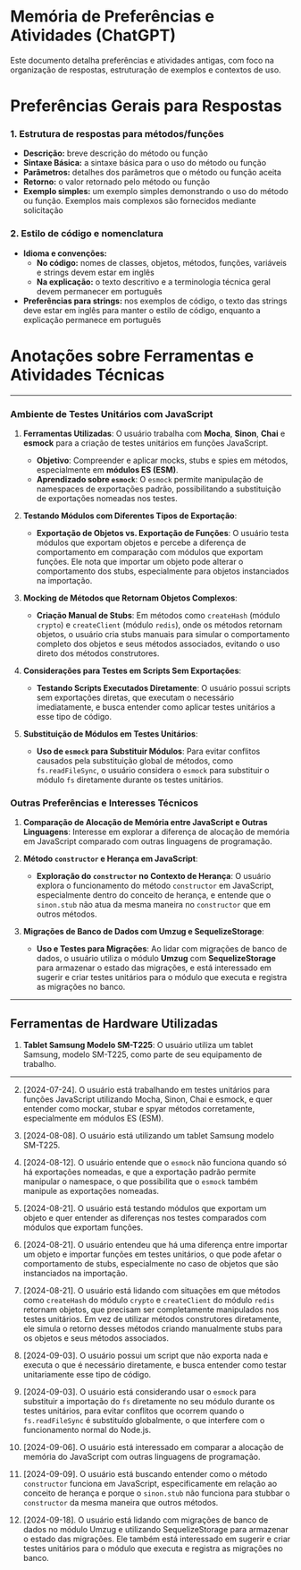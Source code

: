 # Memória de Preferências e Atividades (ChatGPT)

Este documento detalha preferências e atividades antigas, com foco na organização de respostas, estruturação de exemplos e contextos de uso.

# Preferências Gerais para Respostas

### 1. Estrutura de respostas para métodos/funções

- **Descrição:** breve descrição do método ou função
- **Sintaxe Básica:** a sintaxe básica para o uso do método ou função
- **Parâmetros:** detalhes dos parâmetros que o método ou função aceita
- **Retorno:** o valor retornado pelo método ou função
- **Exemplo simples:** um exemplo simples demonstrando o uso do método ou função. Exemplos mais complexos são fornecidos mediante solicitação

### 2. Estilo de código e nomenclatura

- **Idioma e convenções:**
    + **No código:** nomes de classes, objetos, métodos, funções, variáveis e strings devem estar em inglês
    + **Na explicação:** o texto descritivo e a terminologia técnica geral devem permanecer em português
- **Preferências para strings:** nos exemplos de código, o texto das strings deve estar em inglês para manter o estilo de código, enquanto a explicação permanece em português

# Anotações sobre Ferramentas e Atividades Técnicas

---

### Ambiente de Testes Unitários com JavaScript

1. **Ferramentas Utilizadas**: O usuário trabalha com **Mocha**, **Sinon**, **Chai** e **esmock** para a criação de testes unitários em funções JavaScript.
    - **Objetivo**: Compreender e aplicar mocks, stubs e spies em métodos, especialmente em **módulos ES (ESM)**.
    - **Aprendizado sobre `esmock`**: O `esmock` permite manipulação de namespaces de exportações padrão, possibilitando a substituição de exportações nomeadas nos testes.

2. **Testando Módulos com Diferentes Tipos de Exportação**:
    - **Exportação de Objetos vs. Exportação de Funções**: O usuário testa módulos que exportam objetos e percebe a diferença de comportamento em comparação com módulos que exportam funções. Ele nota que importar um objeto pode alterar o comportamento dos stubs, especialmente para objetos instanciados na importação.

3. **Mocking de Métodos que Retornam Objetos Complexos**:
    - **Criação Manual de Stubs**: Em métodos como `createHash` (módulo `crypto`) e `createClient` (módulo `redis`), onde os métodos retornam objetos, o usuário cria stubs manuais para simular o comportamento completo dos objetos e seus métodos associados, evitando o uso direto dos métodos construtores.

4. **Considerações para Testes em Scripts Sem Exportações**:
    - **Testando Scripts Executados Diretamente**: O usuário possui scripts sem exportações diretas, que executam o necessário imediatamente, e busca entender como aplicar testes unitários a esse tipo de código.

5. **Substituição de Módulos em Testes Unitários**:
    - **Uso de `esmock` para Substituir Módulos**: Para evitar conflitos causados pela substituição global de métodos, como `fs.readFileSync`, o usuário considera o `esmock` para substituir o módulo `fs` diretamente durante os testes unitários.

### Outras Preferências e Interesses Técnicos

1. **Comparação de Alocação de Memória entre JavaScript e Outras Linguagens**: Interesse em explorar a diferença de alocação de memória em JavaScript comparado com outras linguagens de programação.

2. **Método `constructor` e Herança em JavaScript**:
    - **Exploração do `constructor` no Contexto de Herança**: O usuário explora o funcionamento do método `constructor` em JavaScript, especialmente dentro do conceito de herança, e entende que o `sinon.stub` não atua da mesma maneira no `constructor` que em outros métodos.

3. **Migrações de Banco de Dados com Umzug e SequelizeStorage**:
    - **Uso e Testes para Migrações**: Ao lidar com migrações de banco de dados, o usuário utiliza o módulo **Umzug** com **SequelizeStorage** para armazenar o estado das migrações, e está interessado em sugerir e criar testes unitários para o módulo que executa e registra as migrações no banco.

---

## Ferramentas de Hardware Utilizadas

1. **Tablet Samsung Modelo SM-T225**: O usuário utiliza um tablet Samsung, modelo SM-T225, como parte de seu equipamento de trabalho.

---

2. [2024-07-24]. O usuário está trabalhando em testes unitários para funções JavaScript utilizando Mocha, Sinon, Chai e esmock, e quer entender como mockar, stubar e spyar métodos corretamente, especialmente em módulos ES (ESM).

5. [2024-08-08]. O usuário está utilizando um tablet Samsung modelo SM-T225.

6. [2024-08-12]. O usuário entende que o `esmock` não funciona quando só há exportações nomeadas, e que a exportação padrão permite manipular o namespace, o que possibilita que o `esmock` também manipule as exportações nomeadas.

7. [2024-08-21]. O usuário está testando módulos que exportam um objeto e quer entender as diferenças nos testes comparados com módulos que exportam funções.

8. [2024-08-21]. O usuário entendeu que há uma diferença entre importar um objeto e importar funções em testes unitários, o que pode afetar o comportamento de stubs, especialmente no caso de objetos que são instanciados na importação.

9. [2024-08-21]. O usuário está lidando com situações em que métodos como `createHash` do módulo `crypto` e `createClient` do módulo `redis` retornam objetos, que precisam ser completamente manipulados nos testes unitários. Em vez de utilizar métodos construtores diretamente, ele simula o retorno desses métodos criando manualmente stubs para os objetos e seus métodos associados.

10. [2024-09-03]. O usuário possui um script que não exporta nada e executa o que é necessário diretamente, e busca entender como testar unitariamente esse tipo de código.

11. [2024-09-03]. O usuário está considerando usar o `esmock` para substituir a importação do `fs` diretamente no seu módulo durante os testes unitários, para evitar conflitos que ocorrem quando o `fs.readFileSync` é substituído globalmente, o que interfere com o funcionamento normal do Node.js.

12. [2024-09-06]. O usuário está interessado em comparar a alocação de memória do JavaScript com outras linguagens de programação.

13. [2024-09-09]. O usuário está buscando entender como o método `constructor` funciona em JavaScript, especificamente em relação ao conceito de herança e porque o `sinon.stub` não funciona para stubbar o `constructor` da mesma maneira que outros métodos.

14. [2024-09-18]. O usuário está lidando com migrações de banco de dados no módulo Umzug e utilizando SequelizeStorage para armazenar o estado das migrações. Ele também está interessado em sugerir e criar testes unitários para o módulo que executa e registra as migrações no banco.